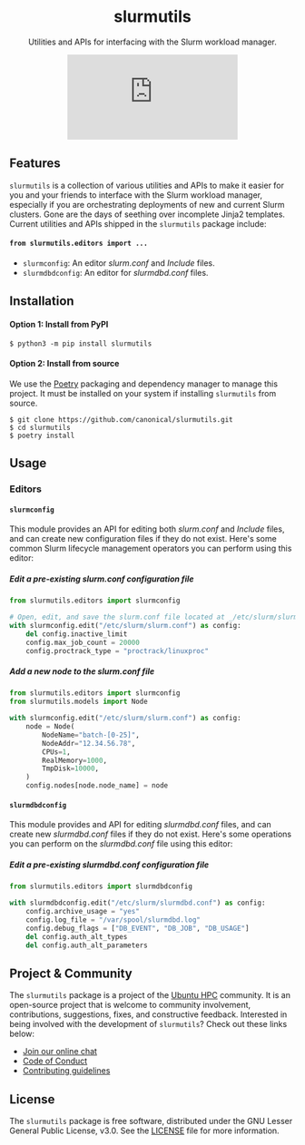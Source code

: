 <div align="center">

# slurmutils

Utilities and APIs for interfacing with the Slurm workload manager.

[![Matrix](https://img.shields.io/matrix/ubuntu-hpc%3Amatrix.org?logo=matrix&label=ubuntu-hpc)](https://matrix.to/#/#ubuntu-hpc:matrix.org)

</div>

## Features

`slurmutils` is a collection of various utilities and APIs to make it easier 
for you and your friends to interface with the Slurm workload manager, especially if you 
are orchestrating deployments of new and current Slurm clusters. Gone are the days of
seething over incomplete Jinja2 templates. Current utilities and APIs shipped in the 
`slurmutils` package include:

#### `from slurmutils.editors import ...`

* `slurmconfig`:  An editor _slurm.conf_ and _Include_ files.
* `slurmdbdconfig`: An editor for _slurmdbd.conf_ files.

## Installation

#### Option 1: Install from PyPI

```shell
$ python3 -m pip install slurmutils
```

#### Option 2: Install from source

We use the [Poetry](https://python-poetry.org) packaging and dependency manager to
manage this project. It must be installed on your system if installing `slurmutils`
from source.

```shell
$ git clone https://github.com/canonical/slurmutils.git
$ cd slurmutils
$ poetry install
```

## Usage

### Editors

#### `slurmconfig`

This module provides an API for editing both _slurm.conf_ and _Include_ files,
and can create new configuration files if they do not exist. Here's some common Slurm
lifecycle management operators you can perform using this editor:

##### Edit a pre-existing _slurm.conf_ configuration file

```python
from slurmutils.editors import slurmconfig

# Open, edit, and save the slurm.conf file located at _/etc/slurm/slurm.conf_.
with slurmconfig.edit("/etc/slurm/slurm.conf") as config:
    del config.inactive_limit
    config.max_job_count = 20000
    config.proctrack_type = "proctrack/linuxproc"
```

##### Add a new node to the _slurm.conf_ file

```python
from slurmutils.editors import slurmconfig
from slurmutils.models import Node

with slurmconfig.edit("/etc/slurm/slurm.conf") as config:
    node = Node(
        NodeName="batch-[0-25]", 
        NodeAddr="12.34.56.78", 
        CPUs=1, 
        RealMemory=1000, 
        TmpDisk=10000,
    )
    config.nodes[node.node_name] = node
```

#### `slurmdbdconfig`

This module provides and API for editing _slurmdbd.conf_ files, and can create new
_slurmdbd.conf_ files if they do not exist. Here's some operations you can perform
on the _slurmdbd.conf_ file using this editor:

##### Edit a pre-existing _slurmdbd.conf_ configuration file

```python
from slurmutils.editors import slurmdbdconfig

with slurmdbdconfig.edit("/etc/slurm/slurmdbd.conf") as config:
    config.archive_usage = "yes"
    config.log_file = "/var/spool/slurmdbd.log"
    config.debug_flags = ["DB_EVENT", "DB_JOB", "DB_USAGE"]
    del config.auth_alt_types
    del config.auth_alt_parameters
```

## Project & Community

The `slurmutils` package is a project of the 
[Ubuntu HPC](https://discourse.ubuntu.com/t/high-performance-computing-team/35988) community. 
It is an open-source project that is welcome to community involvement, contributions, suggestions, fixes, 
and constructive feedback. Interested in being involved with the development of `slurmutils`? 
Check out these links below:

* [Join our online chat](https://matrix.to/#/#ubuntu-hpc:matrix.org)
* [Code of Conduct](https://ubuntu.com/community/code-of-conduct)
* [Contributing guidelines](./CONTRIBUTING.md)

## License

The `slurmutils` package is free software, distributed under the GNU Lesser General Public License, v3.0.
See the [LICENSE](./LICENSE) file for more information.
